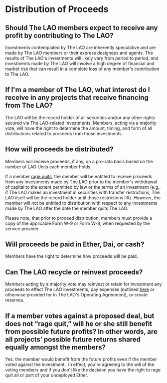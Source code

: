 # Distribution of Proceeds

## Should The LAO members expect to receive any profit by contributing to The LAO?

Investments contemplated by The LAO are inherently speculative and are made by The LAO members or their express designees and agents. The results of The LAO's investments will likely vary from period to period, and investments made by The LAO will involve a high degree of financial and market risk that can result in a complete loss of any member's contribution to The LAO.

## If I'm a member of The LAO, what interest do I receive in any projects that receive financing from The LAO?

The LAO will be the record holder of all securities and/or any other rights secured via The LAO-related investments. Members, acting via a majority vote, will have the right to determine the amount, timing, and form of all distributions related to proceeds from those investments.

## How will proceeds be distributed?

Members will receive proceeds, if any, on a pro-rata basis based on the number of LAO Units each member holds.

If a member [rage quits](/RageQuitting), the member will be entitled to receive proceeds from any investments made by The LAO prior to the member's withdrawal of capital to the extent permitted by law or the terms of an investment (e.g., if The LAO makes an investment in securities with transfer restrictions, The LAO itself will be the record holder until those restrictions lift). However, the member will not be entitled to distribution with respect to any investments made by The LAO after the date the member quits The LAO.

Please note, that prior to proceed distribution, members must provide a copy of the applicable Form W-9 or Form W-8, when requested by the service provider.

## Will proceeds be paid in Ether, Dai, or cash?

Members have the right to determine how proceeds will be paid.

## Can The LAO recycle or reinvest proceeds?

Members acting by a majority vote may reinvest or retain for investment any proceeds to effect The LAO investments, pay expenses (outlined [here](/FeesExpensesCarry) or otherwise provided for in The LAO's Operating Agreement), or create reserves.

## If a member votes against a proposed deal, but does not “rage quit,” will he or she still benefit from possible future profits? In other words, are all projects’ possible future returns shared equally amongst the members?

Yes, the member would benefit from the future profits even if the member voted against the investment.  In effect, you're agreeing to the will of the voting members and if you don't like the decision you have the right to rage quit all or part of your undeployed Ether.
